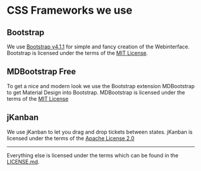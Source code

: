 # CSS Frameworks we use

## Bootstrap
We use [Bootstrap v4.1.1](https://getbootstrap.com/) for simple and fancy creation of the Webinterface.
Bootstrap is licensed under the terms of the [MIT License](https://github.com/twbs/bootstrap/blob/master/LICENSE).

## MDBootstrap Free
To get a nice and modern look we use the Bootstrap extension MDBootstrap to get Material Design into Bootstrap.
MDBootstrap is licensed under the terms of the [MIT License](https://mdbootstrap.com/license/)

## jKanban
We use jKanban to let you drag and drop tickets between states. jKanban is licensed under the terms of the [Apache License 2.0](https://github.com/riktar/jkanban/blob/master/LICENSE)

---
Everything else is licensed under the terms which can be found in the [LICENSE.md](/LICENSE.md).